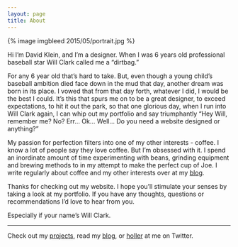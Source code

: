```yaml
---
layout: page
title: About
---
```


{% image imgbleed 2015/05/portrait.jpg %}

Hi I’m David Klein, and I’m a designer. When I was 6 years old professional baseball star Will Clark called me a “dirtbag.” 

For any 6 year old that’s hard to take. But, even though a young child’s baseball ambition died face down in the mud that day, another dream was born in its place. I vowed that from that day forth, whatever I did, I would be the best I could. It’s this that spurs me on to be a great designer, to exceed expectations, to hit it out the park, so that one glorious day, when I run into Will Clark again, I can whip out my portfolio and say triumphantly “Hey Will, remember me? No? Err... Ok... Well... Do you need a website designed or anything?”

My passion for perfection filters into one of my other interests - coffee. I know a lot of people say they love coffee. But I’m obsessed with it. I spend an inordinate amount of time experimenting with beans, grinding equipment and brewing methods to in my attempt to make the perfect cup of Joe. I write regularly about coffee and my other interests over at my [blog](/blog).

Thanks for checking out my website. I hope you’ll stimulate your senses by taking a look at my portfolio. If you have any thoughts, questions or recommendations I’d love to hear from you.

Especially if your name’s Will Clark.

* * *

Check out my [projects](/projects), read my [blog](/blog), or [holler](http://twitter.com/diklein) at me on Twitter.
